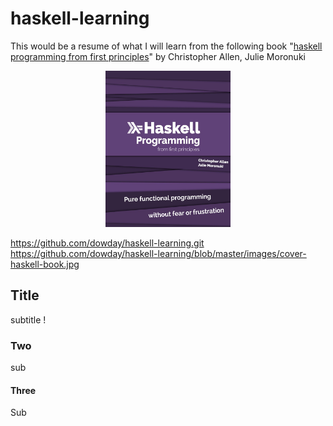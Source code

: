 # haskell-learning
This would be a resume of what I will learn from the following book "[haskell programming from first principles](https://www.goodreads.com/book/show/25587599-haskell-programming?from_search=true)" by Christopher Allen, Julie Moronuki 

<center>
<img style="fload" right; src="https://github.com/dowday/haskell-learning/blob/master/images/cover-haskell-book.jpg" width="200" height="250">
</center>
<!---
![alt text](https://github.com/dowday/haskell-learning/blob/master/images/cover-haskell-book.jpg "Logo Title Text 1")
your comment goes here
and here
-->

https://github.com/dowday/haskell-learning.git
https://github.com/dowday/haskell-learning/blob/master/images/cover-haskell-book.jpg
## Title
subtitle !
### Two
sub

#### Three
Sub
